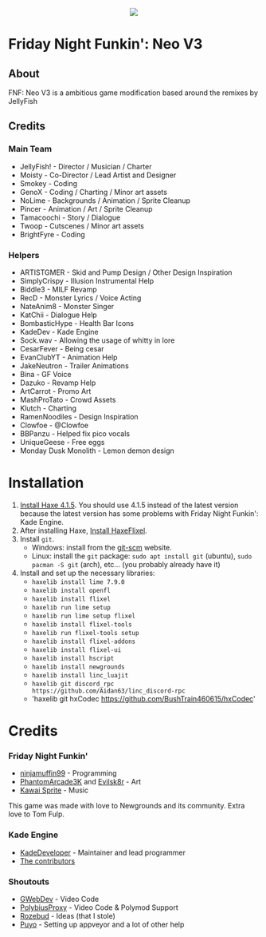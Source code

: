 <p align="center">
	<img src="assets/preload/images/NEOlogo.png"> 
</p>

# Friday Night Funkin': Neo V3
## About
FNF: Neo V3 is a ambitious game modification based around the remixes by JellyFish

## Credits
### Main Team

- JellyFish! - Director / Musician / Charter
- Moisty - Co-Director / Lead Artist and Designer
- Smokey - Coding
- GenoX - Coding / Charting / Minor art assets
- NoLime - Backgrounds / Animation / Sprite Cleanup
- Pincer - Animation / Art  / Sprite Cleanup
- Tamacoochi - Story / Dialogue 
- Twoop - Cutscenes / Minor art assets
- BrightFyre - Coding

### Helpers

- ARTISTGMER - Skid and Pump Design / Other Design Inspiration
- SimplyCrispy - Illusion Instrumental Help
- Biddle3 - MILF Revamp
- RecD - Monster Lyrics / Voice Acting
- NateAnim8 - Monster Singer
- KatChii - Dialogue Help
- BombasticHype - Health Bar Icons
- KadeDev - Kade Engine
- Sock.wav - Allowing the usage of whitty in lore
- CesarFever - Being cesar
- EvanClubYT - Animation Help
- JakeNeutron - Trailer Animations
- Bina - GF Voice
- Dazuko - Revamp Help
- ArtCarrot - Promo Art
- MashProTato - Crowd Assets
- Klutch - Charting 
- RamenNoodiles - Design Inspiration
- Clowfoe - @Clowfoe
- BBPanzu - Helped fix pico vocals
- UniqueGeese - Free eggs
- Monday Dusk Monolith - Lemon demon design

# Installation
1. [Install Haxe 4.1.5](https://haxe.org/download/version/4.1.5/). You should use 4.1.5 instead of the latest version because the latest version has some problems with Friday Night Funkin': Kade Engine.
2. After installing Haxe, [Install HaxeFlixel](https://haxeflixel.com/documentation/install-haxeflixel/).
3. Install `git`.
	- Windows: install from the [git-scm](https://git-scm.com/downloads) website.
	- Linux: install the `git` package: `sudo apt install git` (ubuntu), `sudo pacman -S git` (arch), etc... (you probably already have it)
4. Install and set up the necessary libraries:
	- `haxelib install lime 7.9.0`
	- `haxelib install openfl`
	- `haxelib install flixel`
	- `haxelib run lime setup`
	- `haxelib run lime setup flixel`
	- `haxelib install flixel-tools`
	- `haxelib run flixel-tools setup`
	- `haxelib install flixel-addons`
	- `haxelib install flixel-ui`
	- `haxelib install hscript`
	- `haxelib install newgrounds`
	- `haxelib install linc_luajit`
	- `haxelib git discord_rpc https://github.com/Aidan63/linc_discord-rpc`
	- 'haxelib git hxCodec https://github.com/BushTrain460615/hxCodec'

# Credits
### Friday Night Funkin'
 - [ninjamuffin99](https://twitter.com/ninja_muffin99) - Programming
 - [PhantomArcade3K](https://twitter.com/phantomarcade3k) and [Evilsk8r](https://twitter.com/evilsk8r) - Art
 - [Kawai Sprite](https://twitter.com/kawaisprite) - Music

This game was made with love to Newgrounds and its community. Extra love to Tom Fulp.
### Kade Engine
- [KadeDeveloper](https://twitter.com/KadeDeveloper) - Maintainer and lead programmer
- [The contributors](https://github.com/KadeDev/Kade-Engine/graphs/contributors)

### Shoutouts
- [GWebDev](https://github.com/GrowtopiaFli) - Video Code
- [PolybiusProxy](https://github.com/polybiusproxy) - Video Code & Polymod Support
- [Rozebud](https://github.com/ThatRozebudDude) - Ideas (that I stole)
- [Puyo](https://github.com/daniel11420) - Setting up appveyor and a lot of other help
